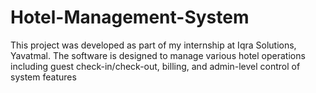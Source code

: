 # Hotel-Management-System
This project was developed as part of my internship at Iqra Solutions, Yavatmal. The software is designed to manage various hotel operations including guest check-in/check-out, billing, and admin-level control of system features

